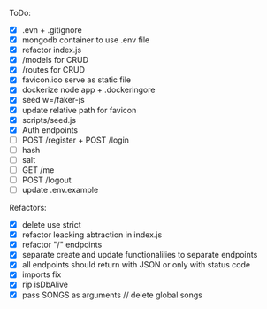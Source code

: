 ToDo:

 - [x] .evn + .gitignore
 - [x] mongodb container to use .env file
 - [x] refactor index.js
 - [x] /models for CRUD
 - [x] /routes for CRUD
 - [x] favicon.ico serve as static file
 - [x] dockerize node app + .dockeringore
 - [x] seed w=/faker-js
 - [x] update relative path for favicon
 - [x] scripts/seed.js
 - [x] Auth endpoints
 - [ ] POST /register + POST /login
 - [ ] hash
 - [ ] salt
 - [ ] GET /me
 - [ ] POST /logout
 - [ ] update .env.example

Refactors: 
- [x] delete use strict
- [x] refactor leacking abtraction in index.js
- [x] refactor "/" endpoints
- [x] separate create and update functionalilies to separate endpoints
- [x] all endpoints should return with JSON or only with status code
- [x] imports fix
- [x] rip isDbAlive
- [x] pass SONGS as arguments // delete global songs